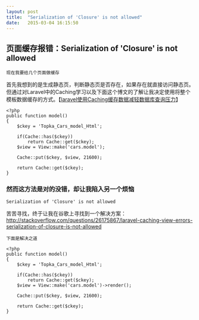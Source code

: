 ```yaml
---
layout: post
title:  "Serialization of 'Closure' is not allowed"
date:   2015-03-04 16:15:50
---
```

<link rel="stylesheet" href="http://yandex.st/highlightjs/6.1/styles/default.min.css">
<script src="http://yandex.st/highlightjs/6.1/highlight.min.js"></script>
<script>
hljs.tabReplace = ' ';
hljs.initHighlightingOnLoad();
</script>

## 页面缓存报错：Serialization of 'Closure' is not allowed
	现在我要给几个页面做缓存
首先我想到的是生成静态页，判断静态页是否存在，如果存在就直接访问静态页。
但通过对Laravel中的Caching学习以及下面这个博文的了解让我决定使用将整个模板数据缓存的方式。【[laravel使用Caching缓存数据减轻数据库查询压力](http://blog.csdn.net/xd43100678/article/details/24377531)】

```
<?php
public function model()
{
	$ckey = 'Topka_Cars_model_Html';

	if(Cache::has($ckey))
		return Cache::get($ckey);  
	$view = View::make('cars.model');

	Cache::put($ckey, $view, 21600);

	return Cache::get($ckey);  
}

```
### 然而这方法是对的没错，却让我陷入另一个烦恼
	Serialization of 'Closure' is not allowed
苦苦寻找，终于让我在谷歌上寻找到一个解决方案：
http://stackoverflow.com/questions/26175867/laravel-caching-view-errors-serialization-of-closure-is-not-allowed

`下面是解决之道`

```
<?php
public function model()
{
	$ckey = 'Topka_Cars_model_Html';

	if(Cache::has($ckey))
		return Cache::get($ckey);  
	$view = View::make('cars.model')->render();

	Cache::put($ckey, $view, 21600);

	return Cache::get($ckey);  
}

```